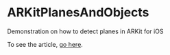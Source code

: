 # ARKitPlanesAndObjects

Demonstration on how to detect planes in ARKit for iOS

To see the article, [go here](https://digitalleaves.com/blog/2017/10/augmented-reality-with-arkit-detecting-planes/).
